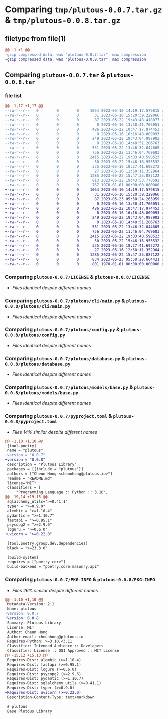 # Comparing `tmp/plutous-0.0.7.tar.gz` & `tmp/plutous-0.0.8.tar.gz`

## filetype from file(1)

```diff
@@ -1 +1 @@
-gzip compressed data, was "plutous-0.0.7.tar", max compression
+gzip compressed data, was "plutous-0.0.8.tar", max compression
```

## Comparing `plutous-0.0.7.tar` & `plutous-0.0.8.tar`

### file list

```diff
@@ -1,17 +1,17 @@
--rw-r--r--   0        0        0     1064 2023-05-10 14:19:17.579815 plutous-0.0.7/LICENSE
--rw-r--r--   0        0        0       31 2023-05-16 15:20:39.229066 plutous-0.0.7/README.md
--rw-r--r--   0        0        0       87 2023-05-22 19:43:48.418077 plutous-0.0.7/plutous/__init__.py
--rw-r--r--   0        0        0        0 2023-05-16 13:50:41.766051 plutous-0.0.7/plutous/app/__init__.py
--rw-r--r--   0        0        0      486 2023-05-22 10:47:17.974453 plutous-0.0.7/plutous/app/main.py
--rw-r--r--   0        0        0        0 2023-05-16 16:16:48.809093 plutous-0.0.7/plutous/app/utils/__init__.py
--rw-r--r--   0        0        0      249 2023-05-22 19:43:04.997902 plutous-0.0.7/plutous/app/utils/session.py
--rw-r--r--   0        0        0        0 2023-05-10 14:48:51.206763 plutous-0.0.7/plutous/cli/__init__.py
--rw-r--r--   0        0        0      531 2023-05-22 13:46:32.044605 plutous-0.0.7/plutous/cli/main.py
--rw-r--r--   0        0        0      756 2023-05-22 11:46:04.769603 plutous-0.0.7/plutous/config.py
--rw-r--r--   0        0        0     2415 2023-05-22 19:03:40.598523 plutous-0.0.7/plutous/database.py
--rw-r--r--   0        0        0       30 2023-05-22 15:46:16.955532 plutous-0.0.7/plutous/enums/__init__.py
--rw-r--r--   0        0        0      335 2023-05-16 18:27:41.692272 plutous-0.0.7/plutous/enums/exchange.py
--rw-r--r--   0        0        0       27 2023-05-16 12:50:11.352964 plutous-0.0.7/plutous/models/__init__.py
--rw-r--r--   0        0        0     1285 2023-05-22 15:47:35.887122 plutous-0.0.7/plutous/models/base.py
--rw-r--r--   0        0        0      813 2023-05-22 19:43:53.770592 plutous-0.0.7/pyproject.toml
--rw-r--r--   0        0        0      767 1970-01-01 00:00:00.000000 plutous-0.0.7/PKG-INFO
+-rw-r--r--   0        0        0     1064 2023-05-10 14:19:17.579815 plutous-0.0.8/LICENSE
+-rw-r--r--   0        0        0       31 2023-05-16 15:20:39.229066 plutous-0.0.8/README.md
+-rw-r--r--   0        0        0       87 2023-05-23 05:50:24.263959 plutous-0.0.8/plutous/__init__.py
+-rw-r--r--   0        0        0        0 2023-05-16 13:50:41.766051 plutous-0.0.8/plutous/app/__init__.py
+-rw-r--r--   0        0        0      486 2023-05-22 10:47:17.974453 plutous-0.0.8/plutous/app/main.py
+-rw-r--r--   0        0        0        0 2023-05-16 16:16:48.809093 plutous-0.0.8/plutous/app/utils/__init__.py
+-rw-r--r--   0        0        0      249 2023-05-22 19:43:04.997902 plutous-0.0.8/plutous/app/utils/session.py
+-rw-r--r--   0        0        0        0 2023-05-10 14:48:51.206763 plutous-0.0.8/plutous/cli/__init__.py
+-rw-r--r--   0        0        0      531 2023-05-22 13:46:32.044605 plutous-0.0.8/plutous/cli/main.py
+-rw-r--r--   0        0        0      756 2023-05-22 11:46:04.769603 plutous-0.0.8/plutous/config.py
+-rw-r--r--   0        0        0     2415 2023-05-22 19:03:40.598523 plutous-0.0.8/plutous/database.py
+-rw-r--r--   0        0        0       30 2023-05-22 15:46:16.955532 plutous-0.0.8/plutous/enums/__init__.py
+-rw-r--r--   0        0        0      335 2023-05-16 18:27:41.692272 plutous-0.0.8/plutous/enums/exchange.py
+-rw-r--r--   0        0        0       27 2023-05-16 12:50:11.352964 plutous-0.0.8/plutous/models/__init__.py
+-rw-r--r--   0        0        0     1285 2023-05-22 15:47:35.887122 plutous-0.0.8/plutous/models/base.py
+-rw-r--r--   0        0        0      834 2023-05-23 05:50:28.664421 plutous-0.0.8/pyproject.toml
+-rw-r--r--   0        0        0      801 1970-01-01 00:00:00.000000 plutous-0.0.8/PKG-INFO
```

### Comparing `plutous-0.0.7/LICENSE` & `plutous-0.0.8/LICENSE`

 * *Files identical despite different names*

### Comparing `plutous-0.0.7/plutous/cli/main.py` & `plutous-0.0.8/plutous/cli/main.py`

 * *Files identical despite different names*

### Comparing `plutous-0.0.7/plutous/config.py` & `plutous-0.0.8/plutous/config.py`

 * *Files identical despite different names*

### Comparing `plutous-0.0.7/plutous/database.py` & `plutous-0.0.8/plutous/database.py`

 * *Files identical despite different names*

### Comparing `plutous-0.0.7/plutous/models/base.py` & `plutous-0.0.8/plutous/models/base.py`

 * *Files identical despite different names*

### Comparing `plutous-0.0.7/pyproject.toml` & `plutous-0.0.8/pyproject.toml`

 * *Files 14% similar despite different names*

```diff
@@ -1,10 +1,10 @@
 [tool.poetry]
 name = "plutous"
-version = "0.0.7"
+version = "0.0.8"
 description = "Plutous Library"
 packages = [{include = "plutous"}]
 authors = ["Cheun Hong <cheunhong@plutous.io>"]
 readme = "README.md"
 license="MIT"
 classifiers = [
     "Programming Language :: Python :: 3.10",
@@ -19,14 +19,15 @@
 sqlalchemy_utils=">=0.41.1"
 typer = ">=0.9.0"
 alembic = ">=1.10.4"
 pydantic = ">=1.10.7"
 fastapi = ">=0.95.1"
 psycopg2 = ">=2.9.6"
 loguru = ">=0.6.0"
+uvicorn = ">=0.22.0"
 
 [tool.poetry.group.dev.dependencies]
 black = ">=23.3.0"
 
 [build-system]
 requires = ["poetry-core"]
 build-backend = "poetry.core.masonry.api"
```

### Comparing `plutous-0.0.7/PKG-INFO` & `plutous-0.0.8/PKG-INFO`

 * *Files 26% similar despite different names*

```diff
@@ -1,10 +1,10 @@
 Metadata-Version: 2.1
 Name: plutous
-Version: 0.0.7
+Version: 0.0.8
 Summary: Plutous Library
 License: MIT
 Author: Cheun Hong
 Author-email: cheunhong@plutous.io
 Requires-Python: >=3.10,<3.11
 Classifier: Intended Audience :: Developers
 Classifier: License :: OSI Approved :: MIT License
@@ -15,12 +15,13 @@
 Requires-Dist: alembic (>=1.10.4)
 Requires-Dist: fastapi (>=0.95.1)
 Requires-Dist: loguru (>=0.6.0)
 Requires-Dist: psycopg2 (>=2.9.6)
 Requires-Dist: pydantic (>=1.10.7)
 Requires-Dist: sqlalchemy_utils (>=0.41.1)
 Requires-Dist: typer (>=0.9.0)
+Requires-Dist: uvicorn (>=0.22.0)
 Description-Content-Type: text/markdown
 
 # plutous
 Base Plutous Library
```

